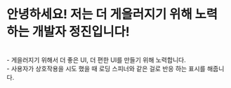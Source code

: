 # 안녕하세요! 저는 더 게을러지기 위해 노력하는 개발자 정진입니다!
<br>
- 게을러지기 위해서 더 좋은 UI, 더 편한 UI를 만들기 위해 노력합니다. <br>
- 사용자가 상호작용을 시도 했을 때 로딩 스피너와 같은 걸로 반응 하는 표시를 해줍니다.
